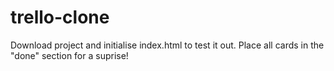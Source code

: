 # trello-clone
Download project and initialise index.html to test it out.
Place all cards in the "done" section for a suprise!
